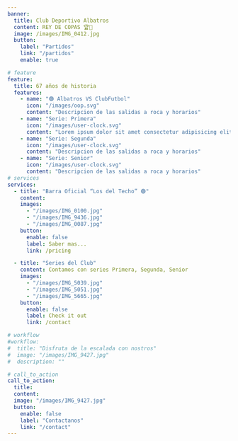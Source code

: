 ```yaml
---
banner:
  title: Club Deportivo Albatros
  content: REY DE COPAS 🏆🥇
  image: /images/IMG_0412.jpg
  button:
    label: "Partidos"
    link: "/partidos"
    enable: true

# feature
feature:
  title: 67 años de historia
  features:
    - name: "🟢 Albatros VS ClubFutbol"
      icon: "/images/oop.svg"
      content: "Descripcion de las salidas a roca y horarios"
    - name: "Serie: Primera"
      icon: "/images/user-clock.svg"
      content: "Lorem ipsum dolor sit amet consectetur adipisicing elit quam nihil"
    - name: "Serie: Segunda"
      icon: "/images/user-clock.svg"
      content: "Descripcion de las salidas a roca y horarios"
    - name: "Serie: Senior"
      icon: "/images/user-clock.svg"
      content: "Descripcion de las salidas a roca y horarios"
# services
services:
  - title: "Barra Oficial “Los del Techo” 🟢"
    content:
    images:
      - "/images/IMG_0100.jpg"
      - "/images/IMG_9436.jpg"
      - "/images/IMG_0087.jpg"
    button:
      enable: false
      label: Saber mas...
      link: /pricing

  - title: "Series del Club"
    content: Contamos con series Primera, Segunda, Senior
    images:
      - "/images/IMG_5039.jpg"
      - "/images/IMG_5051.jpg"
      - "/images/IMG_5665.jpg"
    button:
      enable: false
      label: Check it out
      link: /contact

# workflow
#workflow:
#  title: "Disfruta de la escalada con nostros"
#  image: "/images/IMG_9427.jpg"
#  description: ""

# call_to_action
call_to_action:
  title:
  content:
  image: "/images/IMG_9427.jpg"
  button:
    enable: false
    label: "Contactanos"
    link: "/contact"
---
```

